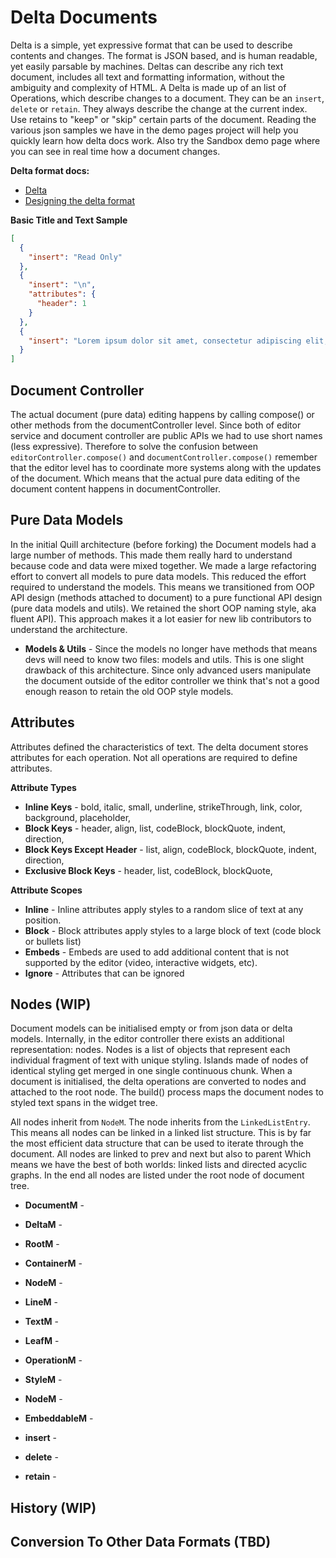 # Delta Documents
Delta is a simple, yet expressive format that can be used to describe contents and changes. The format is JSON based, and is human readable, yet easily parsable by machines. Deltas can describe any rich text document, includes all text and formatting information, without the ambiguity and complexity of HTML. A Delta is made up of an list of Operations, which describe changes to a document. They can be an `insert`, `delete` or `retain`. They always describe the change at the current index. Use retains to "keep" or "skip" certain parts of the document. Reading the various json samples we have in the demo pages project will help you quickly learn how delta docs work. Also try the Sandbox demo page where you can see in real time how a document changes.

**Delta format docs:**
- [Delta](https://github.com/quilljs/delta)
- [Designing the delta format](https://quilljs.com/guides/designing-the-delta-format)

**Basic Title and Text Sample**
```json
[
  {
    "insert": "Read Only"
  },
  {
    "insert": "\n",
    "attributes": {
      "header": 1
    }
  },
  {
    "insert": "Lorem ipsum dolor sit amet, consectetur adipiscing elit, sed do eiusmod tempor incididunt ut labore et dolore magna aliqua. Ut enim ad minim veniam, quis nostrud exercitation ullamco laboris nisi ut aliquip ex ea commodo consequat. Duis aute irure dolor in reprehenderit in voluptate velit esse cillum dolore eu fugiat nulla pariatur. Excepteur sint occaecat cupidatat non proident, sunt in culpa qui officia deserunt mollit anim id est laborum.\n"
  }
]
```

## Document Controller
The actual document (pure data) editing happens by calling compose() or other methods from the documentController level. Since both of editor service and document controller are public APIs we had to use short names (less expressive). Therefore to solve the confusion between `editorController.compose()` and `documentController.compose()` remember that the editor level has to coordinate more systems along with the updates of the document. Which means that the actual pure data editing of the document content happens in documentController.


## Pure Data Models
In the initial Quill architecture (before forking) the Document models had a large number of methods. This made them really hard to understand because code and data were mixed together. We made a large refactoring effort to convert all models to pure data models. This reduced the effort required to understand the models. This means we transitioned from OOP API design (methods attached to document) to a pure functional API design (pure data models and utils). We retained the short OOP naming style, aka fluent API). This approach makes it a lot easier for new lib contributors to understand the architecture.

- **Models & Utils** - Since the models no longer have methods that means devs will need to know two files: models and utils. This is one slight drawback of this architecture. Since only advanced users manipulate the document outside of the editor controller we think that's not a good enough reason to retain the old OOP style models.


## Attributes
Attributes defined the characteristics of text. The delta document stores attributes for each operation. Not all operations are required to define attributes.

**Attribute Types**

- **Inline Keys** - bold, italic, small, underline, strikeThrough, link, color, background, placeholder,
- **Block Keys** - header, align, list, codeBlock, blockQuote, indent, direction,
- **Block Keys Except Header** - list, align, codeBlock, blockQuote, indent, direction,
- **Exclusive Block Keys** - header, list, codeBlock, blockQuote, 

**Attribute Scopes**

- **Inline** - Inline attributes apply styles to a random slice of text at any position.
- **Block** - Block attributes apply styles to a large block of text (code block or bullets list)
- **Embeds** - Embeds are used to add additional content that is not supported by the editor (video, interactive widgets, etc).
- **Ignore** - Attributes that can be ignored


## Nodes (WIP)
Document models can be initialised empty or from json data or delta models. Internally, in the editor controller there exists an additional representation: nodes. Nodes is a list of objects that represent each individual fragment of text with unique styling. Islands made of nodes of identical styling get merged in one single continuous chunk. When a document is initialised, the delta operations are converted to nodes and attached to the root node. The build() process maps the document nodes to styled text spans in the widget tree.

All nodes inherit from `NodeM`. The node inherits from the `LinkedListEntry`. This means all nodes can be linked in a linked list structure. This is by far the most efficient data structure that can be used to iterate through the document. All nodes are linked to prev and next but also to parent Which means we have the best of both worlds: linked lists and directed acyclic graphs. In the end all nodes are listed under the root node of document tree.

- **DocumentM** -
- **DeltaM** - 
- **RootM** - 
- **ContainerM** - 
- **NodeM** - 
- **LineM** - 
- **TextM** - 
- **LeafM** - 
- **OperationM** - 
- **StyleM** - 
- **NodeM** - 
- **EmbeddableM** - 

- **insert** -
- **delete** -
- **retain** -


## History (WIP)


## Conversion To Other Data Formats (TBD)

